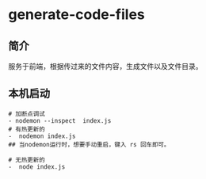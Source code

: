 # generate-code-files

## 简介

服务于前端，根据传过来的文件内容，生成文件以及文件目录。

## 本机启动

```shell
# 加断点调试
- nodemon --inspect  index.js
# 有热更新的
-  nodemon index.js
## 当nodemon运行时，想要手动重启，键入 rs 回车即可。

# 无热更新的
-  node index.js
```
